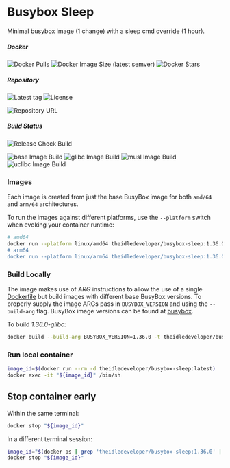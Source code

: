 # Busybox Sleep

Minimal busybox image (1 change) with a sleep cmd override (1 hour).

##### Docker

![Docker Pulls](https://img.shields.io/docker/pulls/theidledeveloper/busybox-sleep)
![Docker Image Size (latest semver)](https://img.shields.io/docker/image-size/theidledeveloper/busybox-sleep)
![Docker Stars](https://img.shields.io/docker/stars/theidledeveloper/busybox-sleep)

##### Repository

![Latest tag](https://img.shields.io/github/v/tag/theidledeveloper/busybox-sleep?label=Latest%20Tag) ![License](https://img.shields.io/github/license/theidledeveloper/busybox-sleep)

![Repository URL](https://github.com/theidledeveloper/busybox-sleep)

##### Build Status

![Release Check Build](https://img.shields.io/github/actions/workflow/status/theidledeveloper/busybox-sleep/check_new_version.yml?label=Version%20Check%20Build)

![base Image Build](https://img.shields.io/github/actions/workflow/status/theidledeveloper/busybox-sleep/build_image.yml?label=Image%20Build)
![glibc Image Build](https://img.shields.io/github/actions/workflow/status/theidledeveloper/busybox-sleep/build_image_glibc.yml?label=glibc%20Image%20Build)
![musl Image Build](https://img.shields.io/github/actions/workflow/status/theidledeveloper/busybox-sleep/build_image_musl.yml?label=musl%20Image%20Build)
![uclibc Image Build](https://img.shields.io/github/actions/workflow/status/theidledeveloper/busybox-sleep/build_image_uclibc.yml?label=uclibc%20Image%20Build)

### Images

Each image is created from just the base BusyBox image for both `amd/64` and `arm/64` architectures.

To run the images against different platforms, use the `--platform` switch when evoking your container runtime:

```bash
# amd64
docker run --platform linux/amd64 theidledeveloper/busybox-sleep:1.36.0"
# arm64
docker run --platform linux/arm64 theidledeveloper/busybox-sleep:1.36.0"
```

### Build Locally

The image makes use of *ARG* instructions to allow the use of a single [Dockerfile](./Dockerfile) but build images with
different base BusyBox versions. To properly supply the image ARGs pass in `BUSYBOX_VERSION` and using the `--build-arg`
flag. BusyBox image versions can be found at [busybox](https://hub.docker.com/_/busybox/tags).

To build *1.36.0-glibc*:

```bash
docker build --build-arg BUSYBOX_VERSION=1.36.0 -t theidledeveloper/busybox-sleep:latest .
```

### Run local container

```bash
image_id=$(docker run --rm -d theidledeveloper/busybox-sleep:latest)
docker exec -it "${image_id}" /bin/sh
```

## Stop container early

Within the same terminal:

```bash
docker stop "${image_id}"
```

In a different terminal session:

```bash
image_id="$(docker ps | grep 'theidledeveloper/busybox-sleep:1.36.0' | cut -f1 -d' ')"
docker stop "${image_id}"
```
